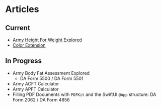 # Articles

## Current
- [Army Height For Weight Explored](https://github.com/Dujo46/Articles/blob/main/Army%20Height%20for%20Weight%20Explored.md)
- [Color Extension](https://github.com/Dujo46/Articles/blob/main/Color%20Extension.md)

## In Progress
- Army Body Fat Assessment Explored
  - DA Form 5500 / DA Form 5501
- Army ACFT Calculator
- Army APFT Calculator
- Filling PDF Documents with `PDFKit` and the SwiftUI `@App` structure: DA Form 2062 / DA Form 4856
